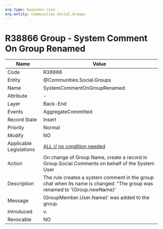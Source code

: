 ```yaml
---
erp.type: business-rule
erp.entity: Communities.Social.Groups 
---
```


# R38866 Group - System Comment On Group Renamed

| Name | Value |
| ---- | ----- |
| Code | R38866 |
| Entity | @Communities.Social.Groups 
| Name | SystemCommentOnGroupRenamed |
| Attribute | - |
| Layer | Back-End |
| Events | AggregateCommitted|
| Record State | Insert |
| Priority |Normal |
| Modify | NO |
| Applicable Legislations | [ALL // no condition needed](xref:applicable-legislations) |
| Action | On change of Group Name, create a record in Group.Social.Comments on behalf of the System User|
| Description| The rule creates a system comment in the group chat when its name is changed: "The group was renamed to '{Group.newName}'|
| Message | {GroupMember.User.Name}' was added to the group.|
| Introduced |v.|
| Revocable | NO |
